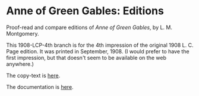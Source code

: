 # Anne of Green Gables: Editions
Proof-read and compare editions of _Anne of Green Gables_, by L. M. Montgomery.

This 1908-LCP-4th branch is for the 4th impression of the original 1908 L. C. Page edition. It was printed in September, 1908. (I would prefer to have the first impression, but that doesn't seem to be available on the web anywhere.)

The copy-text is <a href='https://archive.org/details/cu31924013243963/page/n9/mode/2up'>here</a>.

The documentation is <a href='https://johanley.github.io/anne-of-green-gables/index.html'>here</a>.